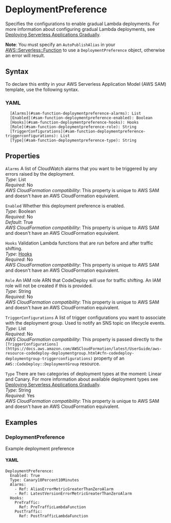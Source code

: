 # DeploymentPreference<a name="sam-property-function-deploymentpreference"></a>

Specifies the configurations to enable gradual Lambda deployments\. For more information about configuring gradual Lambda deployments, see [Deploying Serverless Applications Gradually](automating-updates-to-serverless-apps.md)\.

**Note**: You must specify an `AutoPublishAlias` in your [AWS::Serverless::Function](sam-resource-function.md) to use a `DeploymentPreference` object, otherwise an error will result\.

## Syntax<a name="sam-property-function-deploymentpreference-syntax"></a>

To declare this entity in your AWS Serverless Application Model \(AWS SAM\) template, use the following syntax\.

### YAML<a name="sam-property-function-deploymentpreference-syntax.yaml"></a>

```
  [Alarms](#sam-function-deploymentpreference-alarms): List
  [Enabled](#sam-function-deploymentpreference-enabled): Boolean
  [Hooks](#sam-function-deploymentpreference-hooks): Hooks
  [Role](#sam-function-deploymentpreference-role): String
  [TriggerConfigurations](#sam-function-deploymentpreference-triggerconfigurations): List
  [Type](#sam-function-deploymentpreference-type): String
```

## Properties<a name="sam-property-function-deploymentpreference-properties"></a>

 `Alarms`   <a name="sam-function-deploymentpreference-alarms"></a>
A list of CloudWatch alarms that you want to be triggered by any errors raised by the deployment\.  
*Type*: List  
*Required*: No  
*AWS CloudFormation compatibility*: This property is unique to AWS SAM and doesn't have an AWS CloudFormation equivalent\.

 `Enabled`   <a name="sam-function-deploymentpreference-enabled"></a>
Whether this deployment preference is enabled\.  
*Type*: Boolean  
*Required*: No  
*Default*: True  
*AWS CloudFormation compatibility*: This property is unique to AWS SAM and doesn't have an AWS CloudFormation equivalent\.

 `Hooks`   <a name="sam-function-deploymentpreference-hooks"></a>
Validation Lambda functions that are run before and after traffic shifting\.  
*Type*: [Hooks](sam-property-function-hooks.md)  
*Required*: No  
*AWS CloudFormation compatibility*: This property is unique to AWS SAM and doesn't have an AWS CloudFormation equivalent\.

 `Role`   <a name="sam-function-deploymentpreference-role"></a>
An IAM role ARN that CodeDeploy will use for traffic shifting\. An IAM role will not be created if this is provided\.  
*Type*: String  
*Required*: No  
*AWS CloudFormation compatibility*: This property is unique to AWS SAM and doesn't have an AWS CloudFormation equivalent\.

 `TriggerConfigurations`   <a name="sam-function-deploymentpreference-triggerconfigurations"></a>
A list of trigger configurations you want to associate with the deployment group\. Used to notify an SNS topic on lifecycle events\.  
*Type*: List  
*Required*: No  
*AWS CloudFormation compatibility*: This property is passed directly to the `[TriggerConfigurations](https://docs.aws.amazon.com/AWSCloudFormation/latest/UserGuide/aws-resource-codedeploy-deploymentgroup.html#cfn-codedeploy-deploymentgroup-triggerconfigurations)` property of an `AWS::CodeDeploy::DeploymentGroup` resource\.

 `Type`   <a name="sam-function-deploymentpreference-type"></a>
There are two categories of deployment types at the moment: Linear and Canary\. For more information about available deployment types see [Deploying Serverless Applications Gradually](automating-updates-to-serverless-apps.md)\.  
*Type*: String  
*Required*: Yes  
*AWS CloudFormation compatibility*: This property is unique to AWS SAM and doesn't have an AWS CloudFormation equivalent\.

## Examples<a name="sam-property-function-deploymentpreference--examples"></a>

### DeploymentPreference<a name="sam-property-function-deploymentpreference--examples--deploymentpreference"></a>

Example deployment preference

#### YAML<a name="sam-property-function-deploymentpreference--examples--deploymentpreference--yaml"></a>

```
DeploymentPreference:
  Enabled: True
  Type: Canary10Percent10Minutes 
  Alarms:
    - Ref: AliasErrorMetricGreaterThanZeroAlarm
    - Ref: LatestVersionErrorMetricGreaterThanZeroAlarm
  Hooks:
    PreTraffic:
      Ref: PreTrafficLambdaFunction
    PostTraffic:
      Ref: PostTrafficLambdaFunction
```